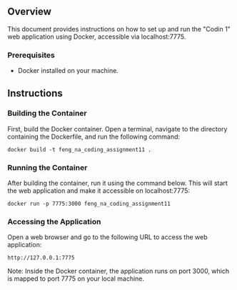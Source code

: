 ## Overview
This document provides instructions on how to set up and run the "Codin 1" web application using Docker, accessible via localhost:7775.

### Prerequisites

- Docker installed on your machine.

## Instructions

### Building the Container
First, build the Docker container. Open a terminal, navigate to the directory containing the Dockerfile, and run the following command:

```
docker build -t feng_na_coding_assignment11 .
```

### Running the Container
After building the container, run it using the command below. This will start the web application and make it accessible on localhost:7775:

```
docker run -p 7775:3000 feng_na_coding_assignment11
```

### Accessing the Application
Open a web browser and go to the following URL to access the web application:

```
http://127.0.0.1:7775
```
Note: Inside the Docker container, the application runs on port 3000, which is mapped to port 7775 on your local machine.
